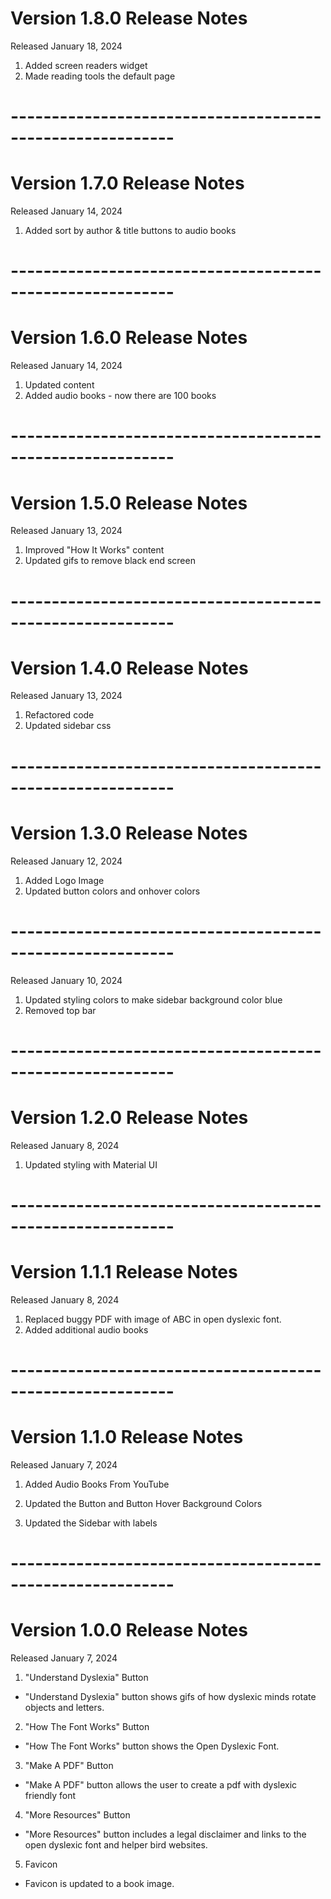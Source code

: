 # Version 1.8.0 Release Notes

Released January 18, 2024

1. Added screen readers widget
2. Made reading tools the default page

# ----------------------------------------------------------

# Version 1.7.0 Release Notes

Released January 14, 2024

1. Added sort by author & title buttons to audio books

# ----------------------------------------------------------

# Version 1.6.0 Release Notes

Released January 14, 2024

1. Updated content
2. Added audio books - now there are 100 books

# ----------------------------------------------------------

# Version 1.5.0 Release Notes

Released January 13, 2024

1. Improved "How It Works" content
2. Updated gifs to remove black end screen

# ----------------------------------------------------------

# Version 1.4.0 Release Notes

Released January 13, 2024

1. Refactored code
2. Updated sidebar css

# ----------------------------------------------------------

# Version 1.3.0 Release Notes

Released January 12, 2024

1. Added Logo Image
2. Updated button colors and onhover colors

# ----------------------------------------------------------

Released January 10, 2024

1. Updated styling colors to make sidebar background color blue
2. Removed top bar

# ----------------------------------------------------------

# Version 1.2.0 Release Notes

Released January 8, 2024

1. Updated styling with Material UI

# ----------------------------------------------------------

# Version 1.1.1 Release Notes

Released January 8, 2024

1. Replaced buggy PDF with image of ABC in open dyslexic font.
2. Added additional audio books

# ----------------------------------------------------------

# Version 1.1.0 Release Notes

Released January 7, 2024

1.  Added Audio Books From YouTube

2.  Updated the Button and Button Hover Background Colors

3.  Updated the Sidebar with labels

# ----------------------------------------------------------

# Version 1.0.0 Release Notes

Released January 7, 2024

1.  "Understand Dyslexia" Button

- "Understand Dyslexia" button shows gifs of how dyslexic minds rotate objects and letters.

2.  "How The Font Works" Button

- "How The Font Works" button shows the Open Dyslexic Font.

3.  "Make A PDF" Button

- "Make A PDF" button allows the user to create a pdf with dyslexic friendly font

4.  "More Resources" Button

- "More Resources" button includes a legal disclaimer and links to the open dyslexic font and helper bird websites.

5.  Favicon

- Favicon is updated to a book image.

